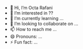 - 👋 Hi, I’m Octa Rafani
- 👀 I’m interested in ?? 
- 🌱 I’m currently learning ...
- 💞️ I’m looking to collaborate on ...
- 📫 How to reach me ...
- 😄 Pronouns: ...
- ⚡ Fun fact: ...

<!---
octahr/octahr is a ✨ special ✨ repository because its `README.md` (this file) appears on your GitHub profile.
You can click the Preview link to take a look at your changes.
--->
